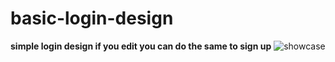 # basic-login-design
 **simple login design if you edit you can do the same to sign up**
![showcase](https://user-images.githubusercontent.com/90057373/138754013-6f16efac-ca56-42ad-b282-db08246dbb79.gif)
